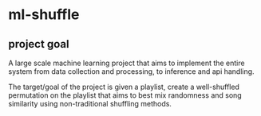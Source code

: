 # ml-shuffle 

## project goal 

A large scale machine learning project that aims to implement the entire system from data collection and processing, to inference and api handling. 

The target/goal of the project is given a playlist, create a well-shuffled permutation on the playlist that aims to best mix randomness and song similarity using non-traditional shuffling methods. 
